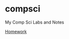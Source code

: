# compsci
My Comp Sci Labs and Notes

[Homework](https://github.com/alexoro412/compsci/notes/atom.md)

